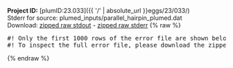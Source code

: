 **Project ID:** [plumID:23.033]({{ '/' | absolute_url }}eggs/23/033/)  
Stderr for source:  plumed_inputs/parallel_hairpin_plumed.dat   
Download: [zipped raw stdout](parallel_hairpin_plumed.dat.plumed.stdout.txt.zip) - [zipped raw stderr](parallel_hairpin_plumed.dat.plumed.stderr.txt.zip) 
{% raw %}
<pre>
#! Only the first 1000 rows of the error file are shown below
#! To inspect the full error file, please download the zipped raw stderr file above
</pre>
{% endraw %}
